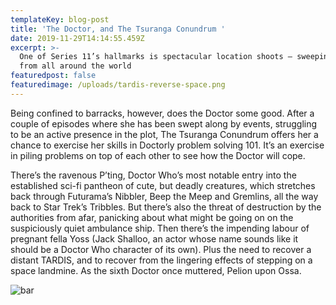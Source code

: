 ```yaml
---
templateKey: blog-post
title: 'The Doctor, and The Tsuranga Conundrum '
date: 2019-11-29T14:14:55.459Z
excerpt: >-
  One of Series 11’s hallmarks is spectacular location shoots – sweeping vistas
  from all around the world
featuredpost: false
featuredimage: /uploads/tardis-reverse-space.png
---
```

Being confined to barracks, however, does the Doctor some good. After a couple of episodes where she has been swept along by events, struggling to be an active presence in the plot, The Tsuranga Conundrum offers her a chance to exercise her skills in Doctorly problem solving 101. It’s an exercise in piling problems on top of each other to see how the Doctor will cope.

There’s the ravenous P’ting, Doctor Who’s most notable entry into the established sci-fi pantheon of cute, but deadly creatures, which stretches back through Futurama’s Nibbler, Beep the Meep and Gremlins, all the way back to Star Trek’s Tribbles. But there’s also the threat of destruction by the authorities from afar, panicking about what might be going on on the suspiciously quiet ambulance ship. Then there’s the impending labour of pregnant fella Yoss (Jack Shalloo, an actor whose name sounds like it should be a Doctor Who character of its own). Plus the need to recover a distant TARDIS, and to recover from the lingering effects of stepping on a space landmine. As the sixth Doctor once muttered, Pelion upon Ossa.

![bar](/uploads/d1.jpg "doctor")
